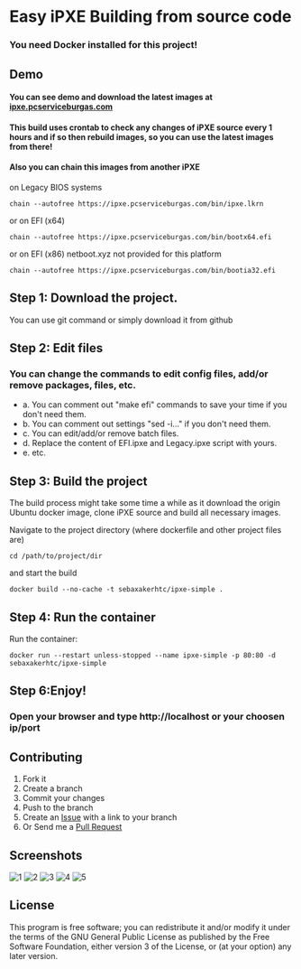 Easy iPXE Building from source code
===================================
### You need Docker installed for this project!

## Demo
#### You can see demo and download the latest images at [ipxe.pcserviceburgas.com](https://ipxe.pcserviceburgas.com/)
#### This build uses crontab to check any changes of iPXE source every 1 hours and if so then rebuild images, so you can use the latest images from there!
#### Also you can chain this images from another iPXE 
on Legacy BIOS systems
```
chain --autofree https://ipxe.pcserviceburgas.com/bin/ipxe.lkrn
```
or on EFI (x64)
```
chain --autofree https://ipxe.pcserviceburgas.com/bin/bootx64.efi
```
or on EFI (x86) netboot.xyz not provided for this platform
```
chain --autofree https://ipxe.pcserviceburgas.com/bin/bootia32.efi
```
## Step 1: Download the project.

You can use git command or simply download it from github

## Step 2: Edit files

### You can change the commands to edit config files, add/or remove packages, files, etc.
- a. You can comment out "make efi" commands to save your time if you don't need them.
- b. You can comment out settings "sed -i..." if you don't need them.
- c. You can edit/add/or remove batch files.
- d. Replace the content of EFI.ipxe and Legacy.ipxe script with yours.
- e. etc.

## Step 3: Build the project
The build process might take some time a while as it download the origin Ubuntu docker image,
clone iPXE source and build all necessary images.

Navigate to the project directory (where dockerfile and other project files are)
```
cd /path/to/project/dir
```

and start the build
```
docker build --no-cache -t sebaxakerhtc/ipxe-simple .
```

## Step 4: Run the container
Run the container:
```
docker run --restart unless-stopped --name ipxe-simple -p 80:80 -d sebaxakerhtc/ipxe-simple
```

## Step 6:Enjoy!
### Open your browser and type http://localhost or your choosen ip/port

## Contributing
1. Fork it
2. Create a branch
3. Commit your changes
4. Push to the branch
5. Create an [Issue][1] with a link to your branch
6. Or Send me a [Pull Request][2]

[1]: https://github.com/sebaxakerhtc/ipxe-simple/issues
[2]: https://github.com/sebaxakerhtc/ipxe-simple/pull/new/master

## Screenshots
![1](https://user-images.githubusercontent.com/32651506/115973212-f373ed80-a55b-11eb-9604-34569ce96bf7.jpg)
![2](https://user-images.githubusercontent.com/32651506/115973214-f53db100-a55b-11eb-8255-665269fc0b59.jpg)
![3](https://user-images.githubusercontent.com/32651506/115973144-82343a80-a55b-11eb-88e6-e603918b0d3a.png)
![4](https://user-images.githubusercontent.com/32651506/115973146-84969480-a55b-11eb-84fa-3aa4ef2118e0.png)
![5](https://user-images.githubusercontent.com/32651506/115465172-d925d100-a236-11eb-8269-a1c582a4dae4.png)

## License
This program is free software; you can redistribute it and/or modify it under the terms of the GNU General Public License as published by the Free Software Foundation, either version 3 of the License, or (at your option) any later version.
